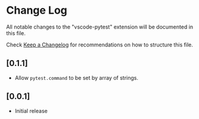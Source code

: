 # Change Log

All notable changes to the "vscode-pytest" extension will be documented in this file.

Check [Keep a Changelog](http://keepachangelog.com/) for recommendations on how to structure this file.

## [0.1.1]

- Allow `pytest.command` to be set by array of strings.

## [0.0.1]

- Initial release
